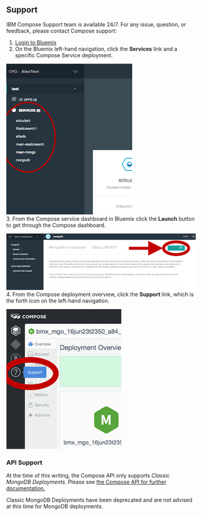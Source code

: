 ## Support

IBM Compose Support team is available 24/7. For any issue, question, or feedback, please contact Compose support:

1. [Login to Bluemix](https://console.kpsj001.us-west.bluemix.net)  
2. On the Bluemix left-hand navigation, click the **Services** link and a specific Compose Service deployment.

![Bluemix: Services](images/compose/services.png)  
3. From the Compose service dashboard in Bluemix click the **Launch** button to get through the Compose dashboard.

![Bluemix: Launch](images/compose/launch.png)  
4. From the Compose deployment overview, click the **Support** link, which is the forth icon on the left-hand navigation.

![Bluemix: Launch](images/compose/support.png)    

### API Support

<aside class='warning'>
At the time of this writing, the Compose API only supports <em>Classic MongoDB Deployments.</em> Please see <a href='https://help.compose.com/docs/classic-api-deployments'>the Compose API for further documentation.</a>

Classic MongoDB Deployments have been deprecated and are not advised at this time for MongoDB deployments.
</aside>
